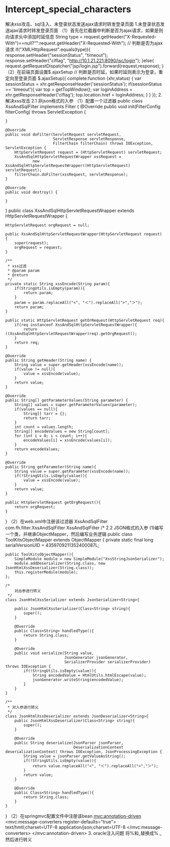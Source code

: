 # Intercept_special_characters
解决xss攻击、sql注入、未登录状态发送ajax请求时转发登录页面
1.未登录状态发送ajax请求时转发登录页面
（1）首先在拦截器中判断是否为ajax请求，如果是则向请求头中添加时延信息
String type =
                    request.getHeader("X-Requested-With")==null?"":request.getHeader("X-Requested-With");
            // 判断是否为ajax请求
            if("XMLHttpRequest".equals(type)){
                response.setHeader("sessionStatus", "timeout");
                response.setHeader("clflag", "http://10.1.21.221:8090/isc/login");
            }else{
                request.getRequestDispatcher("jsp/login.jsp").forward(request,response);
            }
（2）在前端页面设置$.ajaxSetup
// 判断是否时延，如果时延则表示为登录，重定向至登录页面
    $.ajaxSetup({
        complete:function (xhr,status) {
            var sessionStatus = xhr.getResponseHeader('sessionStatus');
            if(sessionStatus == 'timeout'){
                var top = getTopWindow();
                var loginAddress = xhr.getResponseHeader('clflag');
                top.location.href = loginAddress;
            }
        }
    });
2.解决xss攻击
2.1 非json格式的入参
（1）配置一个过滤器
public class XssAndSqlFilter implements Filter {
    @Override
    public void init(FilterConfig filterConfig) throws ServletException {

    }

    @Override
    public void doFilter(ServletRequest servletRequest,
                         ServletResponse servletResponse,
                         FilterChain filterChain) throws IOException, ServletException {
        HttpServletRequest request = (HttpServletRequest) servletRequest;
        XssAndSqlHttpServletRequestWrapper xssRequest =
                new XssAndSqlHttpServletRequestWrapper((HttpServletRequest) servletRequest);
        filterChain.doFilter(xssRequest, servletResponse);
    }

    @Override
    public void destroy() {

    }
}
  public class XssAndSqlHttpServletRequestWrapper extends HttpServletRequestWrapper {

    HttpServletRequest orgRequest = null;

    public XssAndSqlHttpServletRequestWrapper(HttpServletRequest request) {
        super(request);
        orgRequest = request;
    }

    /**
     * xss过滤
     * @param param
     * @return
     */
    private static String xssEncode(String param){
        if(StringUtils.isEmpty(param)){
            return param;
        }
        param = param.replaceAll("<", "＜").replaceAll(">","＞");
        return param;
    }

    public static HttpServletRequest getOrRequest(HttpServletRequest req){
        if(req instanceof XssAndSqlHttpServletRequestWrapper){
            return ((XssAndSqlHttpServletRequestWrapper)req).getOrgRequest();
        }
        return req;
    }

    @Override
    public String getHeader(String name) {
        String value = super.getHeader(xssEncode(name));
        if(value != null){
            value = xssEncode(value);
        }
        return value;
    }

    @Override
    public String[] getParameterValues(String parameter) {
        String[] values = super.getParameterValues(parameter);
        if(values == null){
            String[] tarr = {};
            return tarr;
        }
        int count = values.length;
        String[] encodeValues = new String[count];
        for (int i = 0; i < count; i++){
            encodeValues[i] = xssEncode(values[i]);
        }
        return encodeValues;
    }

    @Override
    public String getParameter(String name){
        String value = super.getParameter(xssEncode(name));
        if(!StringUtils.isEmpty(value)){
            value = xssEncode(value);
        }
        return value;
    }

    public HttpServletRequest getOrgRequest(){
        return orgRequest;
    }
}
（2）在web.xml中注册该过滤器
<filter>
        <filter-name>XssAndSqlFilter</filter-name>
        <filter-class>com.fh.filter.XssAndSqlFilter</filter-class>
    </filter>
    <!--过滤特殊字符-->
    <filter-mapping>
        <filter-name>XssAndSqlFilter</filter-name>
        <url-pattern>/*</url-pattern>
    </filter-mapping>
2.2 JSON格式的入参
(1)编写一个类，并继承ObjectMapper，然后编写业务逻辑
public class ToolKitsObjectMapper extends ObjectMapper {
    private static final long serialVersionUID = 4359709211352400087L;

    public ToolKitsObjectMapper(){
        SimpleModule module = new SimpleModule("XssStringJsonSerializer");
        module.addDeserializer(String.class, new JsonHtmlXssDeserializer(String.class));
        this.registerModule(module);
    };

    /*
        对出参进行转义
     */
    class JsonHtmlXssSerializer extends JsonSerializer<String>{

        public JsonHtmlXssSerializer(Class<String> string){
            super();
        }

        @Override
        public Class<String> handledType(){
            return String.class;
        }

        @Override
        public void serialize(String value,
                              JsonGenerator jsonGenerator,
                              SerializerProvider serializerProvider) throws IOException {
            if(!StringUtils.isEmpty(value)){
                String encodedValue = HtmlUtils.htmlEscape(value);
                jsonGenerator.writeString(encodedValue);
            }
        }
    }

    /**
     * 对入参进行转义
     */
    class JsonHtmlXssDeserializer extends JsonDeserializer<String>{
        public JsonHtmlXssDeserializer(Class<String> string){
            super();
        }

        @Override
        public String deserialize(JsonParser jsonParser,
                                  DeserializationContext deserializationContext) throws IOException, JsonProcessingException {
            String value = jsonParser.getValueAsString();
            if(!StringUtils.isEmpty(value)){
                return value.replaceAll("<", "＜").replaceAll(">","＞");
            }
            return value;
        }

        @Override
        public Class<String> handledType(){
            return String.class;
        }
    }
}
（2）在springmvc配置文件中注册该bean
 <mvc:annotation-driven>
        <mvc:message-converters register-defaults="true">
            <bean id="stringHttpMessageConverter" class="org.springframework.http.converter.StringHttpMessageConverter">
                <property name="supportedMediaTypes"  value="application/json;charset=UTF-8"/>
            </bean>
            <bean id="mappingJackson2HttpMessageConverter" class="org.springframework.http.converter.json.MappingJackson2HttpMessageConverter">
                <property name="supportedMediaTypes">
                    <list>
                        <value>text/hmtl;charset=UTF-8</value>
                        <value>application/json;charset=UTF-8</value>
                    </list>
                </property>
                <property name="objectMapper">
                    <bean class="com.fh.filter.ToolKitsObjectMapper"></bean>
                </property>
            </bean>
        </mvc:message-converters>
    </mvc:annotation-driven>
3. oracle注入问题
    将%和_替换成\% \_然后进行转义


